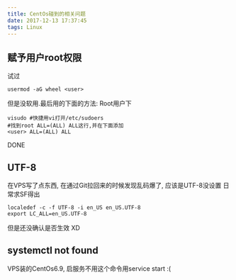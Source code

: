 ```yaml
---
title: CentOs碰到的相关问题
date: 2017-12-13 17:37:45
tags: Linux
---
```


## 赋予用户root权限

试过
```
usermod -aG wheel <user>
```
但是没软用.最后用的下面的方法:
Root用户下
```
visudo #快捷用vi打开/etc/sudoers
#找到root ALL=(ALL) ALL这行,并在下面添加
<user> ALL=(ALL) ALL
```
DONE

## UTF-8
在VPS写了点东西, 在通过Git拉回来的时候发现乱码爆了, 应该是UTF-8没设置
日常求SF得出
```
localedef -c -f UTF-8 -i en_US en_US.UTF-8
export LC_ALL=en_US.UTF-8
```
但是还没确认是否生效 XD

## systemctl not found

VPS装的CentOs6.9, 启服务不用这个命令用service <name> start 
:(

